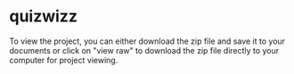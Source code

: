 # quizwizz
To view the project, you can either download the zip file and save it to your documents or click on "view raw" to download the zip file directly to your computer for project viewing.
